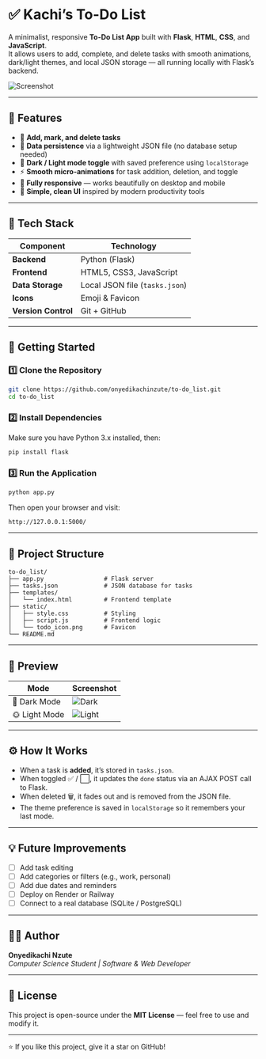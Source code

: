 # ✅ Kachi’s To-Do List

A minimalist, responsive **To-Do List App** built with **Flask**, **HTML**, **CSS**, and **JavaScript**.  
It allows users to add, complete, and delete tasks with smooth animations, dark/light themes, and local JSON storage — all running locally with Flask’s backend.

![Screenshot](static/preview.png)

---

## 🌟 Features

- 🧩 **Add, mark, and delete tasks**
- 💾 **Data persistence** via a lightweight JSON file (no database setup needed)
- 🌙 **Dark / Light mode toggle** with saved preference using `localStorage`
- ⚡ **Smooth micro-animations** for task addition, deletion, and toggle
- 📱 **Fully responsive** — works beautifully on desktop and mobile
- 🎨 **Simple, clean UI** inspired by modern productivity tools

---

## 🧰 Tech Stack

| Component | Technology |
|------------|-------------|
| **Backend** | Python (Flask) |
| **Frontend** | HTML5, CSS3, JavaScript |
| **Data Storage** | Local JSON file (`tasks.json`) |
| **Icons** | Emoji & Favicon |
| **Version Control** | Git + GitHub |

---

## 🚀 Getting Started

### 1️⃣ Clone the Repository
```bash
git clone https://github.com/onyedikachinzute/to-do_list.git
cd to-do_list
```

### 2️⃣ Install Dependencies
Make sure you have Python 3.x installed, then:
```bash
pip install flask
```

### 3️⃣ Run the Application
```bash
python app.py
```
Then open your browser and visit:
```
http://127.0.0.1:5000/
```

---

## 🧩 Project Structure
```
to-do_list/
├── app.py                 # Flask server
├── tasks.json             # JSON database for tasks
├── templates/
│   └── index.html         # Frontend template
├── static/
│   ├── style.css          # Styling
│   ├── script.js          # Frontend logic
│   └── todo_icon.png      # Favicon
└── README.md
```

---

## 🎨 Preview

| Mode | Screenshot |
|------|-------------|
| 🌙 Dark Mode | ![Dark](static/dark_preview.png) |
| 🌞 Light Mode | ![Light](static/light_preview.png) |

---

## ⚙️ How It Works

- When a task is **added**, it’s stored in `tasks.json`.
- When toggled ✅ / ⬜, it updates the `done` status via an AJAX POST call to Flask.
- When deleted 🗑, it fades out and is removed from the JSON file.
- The theme preference is saved in `localStorage` so it remembers your last mode.

---

## 💡 Future Improvements
- [ ] Add task editing
- [ ] Add categories or filters (e.g., work, personal)
- [ ] Add due dates and reminders
- [ ] Deploy on Render or Railway
- [ ] Connect to a real database (SQLite / PostgreSQL)

---

## 🧑‍💻 Author

**Onyedikachi Nzute**  
*Computer Science Student | Software & Web Developer*  

---

## 🪪 License
This project is open-source under the **MIT License** — feel free to use and modify it.

---

⭐ If you like this project, give it a star on GitHub!
